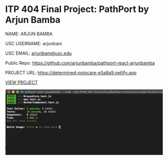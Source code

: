 # ITP 404 Final Project: PathPort by Arjun Bamba

NAME: ARJUN BAMBA

USC USERNAME: arjunbam

USC EMAIL: arjunbam@usc.edu

Public Repo: https://github.com/arjunbamba/pathport-react-arjunbamba

PROJECT URL: https://determined-poincare-e5a8a9.netlify.app

[VIEW PROJECT](https://determined-poincare-e5a8a9.netlify.app)

![Tests Screenshot](/test_output.png "Tests Screenshot")